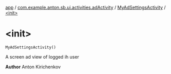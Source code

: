 [app](../../index.md) / [com.example.anton.sb.ui.activities.adActivity](../index.md) / [MyAdSettingsActivity](index.md) / [&lt;init&gt;](./-init-.md)

# &lt;init&gt;

`MyAdSettingsActivity()`

A screen ad view of logged ih user

**Author**
Anton Kirichenkov

